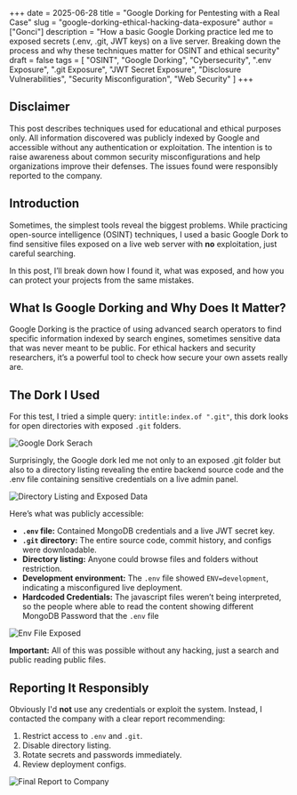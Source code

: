 +++
date = 2025-06-28
title = "Google Dorking for Pentesting with a Real Case"
slug = "google-dorking-ethical-hacking-data-exposure"
author = ["Gonci"]
description = "How a basic Google Dorking practice led me to exposed secrets (.env, .git, JWT keys) on a live server. Breaking down the process and why these techniques matter for OSINT and ethical security"
draft = false
tags = [
  "OSINT",
  "Google Dorking",
  "Cybersecurity",
  ".env Exposure",
  ".git Exposure",
  "JWT Secret Exposure",
  "Disclosure Vulnerabilities",
  "Security Misconfiguration",
  "Web Security"
]
+++

## Disclaimer
This post describes techniques used for educational and ethical purposes only. All information discovered was publicly indexed by Google and accessible without any authentication or exploitation. The intention is to raise awareness about common security misconfigurations and help organizations improve their defenses. The issues found were responsibly reported to the company.

## Introduction
Sometimes, the simplest tools reveal the biggest problems. While practicing open-source intelligence (OSINT) techniques, I used a basic Google Dork to find sensitive files exposed on a live web server with **no** exploitation, just careful searching.

In this post, I’ll break down how I found it, what was exposed, and how you can protect your projects from the same mistakes.

## What Is Google Dorking and Why Does It Matter?
Google Dorking is the practice of using advanced search operators to find specific information indexed by search engines, sometimes sensitive data that was never meant to be public. For ethical hackers and security researchers, it’s a powerful tool to check how secure your own assets really are.


## The Dork I Used
For this test, I tried a simple query: `intitle:index.of ".git"`, this dork looks for open directories with exposed `.git` folders.

![Google Dork Serach](/images/osint_search.png)

Surprisingly, the Google dork led me not only to an exposed .git folder but also to a directory listing revealing the entire backend source code and the .env file containing sensitive credentials on a live admin panel.

![Directory Listing and Exposed Data](/images/osint_exposed_data.png)

Here’s what was publicly accessible:
- **`.env` file:** Contained MongoDB credentials and a live JWT secret key.
- **`.git` directory:** The entire source code, commit history, and configs were downloadable.
- **Directory listing:** Anyone could browse files and folders without restriction.
- **Development environment:** The `.env` file showed `ENV=development`, indicating a misconfigured live deployment.
- **Hardcoded Credentials:** The javascript files weren’t being interpreted, so the people where able to read the content showing different MongoDB Password that the `.env` file 

![Env File Exposed](/images/osint_env_certs.png)

**Important:** All of this was possible without any hacking, just a search and public reading public files.

## Reporting It Responsibly
Obviously I'd **not** use any credentials or exploit the system. Instead, I contacted the company with a clear report recommending:
1. Restrict access to `.env` and `.git`.
2. Disable directory listing.
3. Rotate secrets and passwords immediately.
4. Review deployment configs.

![Final Report to Company](/images/osint_report.png)